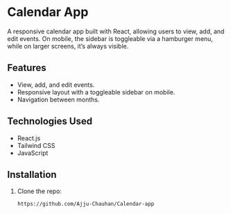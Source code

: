 # Calendar App

A responsive calendar app built with React, allowing users to view, add, and edit events. On mobile, the sidebar is toggleable via a hamburger menu, while on larger screens, it’s always visible.

## Features
- View, add, and edit events.
- Responsive layout with a toggleable sidebar on mobile.
- Navigation between months.
  
## Technologies Used
- React.js
- Tailwind CSS
- JavaScript

## Installation

1. Clone the repo:
   ```bash
   https://github.com/Ajju-Chauhan/Calendar-app
